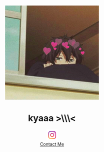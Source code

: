 <p align='center'>
  <img width='300px' src='https://github.com/Rever-Z/Rever-Z/blob/main/img/oreki.jpg?raw=true'>
  <h1 align='center'> kyaaa >\\\< </h1>
<p align='center'>
  <a href='https://www.instagram.com/crypto.rever'><img width='35' src="https://raw.githubusercontent.com/Rever-Z/Rever-Z/main/img/ig.png"></a>
  <br>
  <a href='https://api.whatsapp.com/send?phone=6282160307035'>Contact Me</a>
